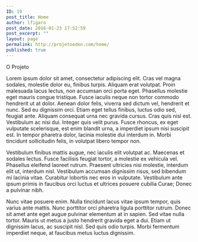 ```yaml
---
ID: 19
post_title: Home
author: lfigaro
post_date: 2016-01-23 17:52:59
post_excerpt: ""
layout: page
permalink: http://projetoeden.com/home/
published: true
---
```

O Projeto

Lorem ipsum dolor sit amet, consectetur adipiscing elit. Cras vel magna sodales, molestie dolor eu, finibus turpis. Aliquam erat volutpat. Proin malesuada lacus lectus, non accumsan orci porta eget. Phasellus molestie eget mauris congue tristique. Fusce iaculis neque non tortor commodo hendrerit ut at dolor. Aenean dolor felis, viverra sed dictum vel, hendrerit et nunc. Sed eu dignissim orci. Etiam eget tellus finibus, luctus odio sed, feugiat ante. Aliquam consequat urna nec gravida cursus. Cras quis nisl est. Vestibulum ac nisi dui. Integer quis velit purus. Fusce rhoncus, ex eget vulputate scelerisque, est enim blandit urna, a imperdiet ipsum nisi suscipit est. In tempor pharetra dolor, lacinia molestie dui interdum in. Morbi tincidunt sollicitudin felis, in volutpat libero tempor non.

Vestibulum finibus mattis augue, nec iaculis elit volutpat ac. Maecenas et sodales lectus. Fusce facilisis feugiat tortor, a molestie ex vehicula vel. Phasellus eleifend laoreet rutrum. Praesent ultricies nisi molestie, interdum elit ut, interdum nisl. Vestibulum accumsan dignissim risus, sed bibendum mi lacinia vitae. Curabitur lobortis nec eros in vulputate. Vestibulum ante ipsum primis in faucibus orci luctus et ultrices posuere cubilia Curae; Donec a pulvinar nibh.

Nunc vitae posuere enim. Nulla tincidunt lacus vitae ipsum tempor, quis varius ante mattis. Nunc porttitor orci pharetra ligula porttitor rutrum. Donec sit amet ante eget augue pulvinar elementum at in sapien. Sed vitae nulla tortor. Mauris ut metus a justo hendrerit gravida eget a dui. Etiam ut dignissim lacus, ac suscipit nisl. Sed quis odio turpis. Morbi fermentum imperdiet neque, at faucibus metus luctus dignissim.